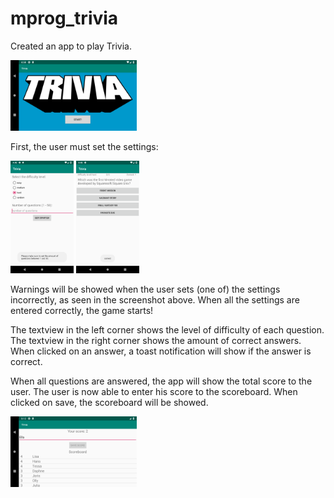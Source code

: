 # mprog_trivia
Created an app to play Trivia. 

<img src="https://github.com/DaphneJB/mprog_trivia/blob/master/doc/trivia%20home.png" width="40%">

First, the user must set the settings:

<img src="https://github.com/DaphneJB/mprog_trivia/blob/master/doc/optionsscreen.png" width="20%"> <img src="https://github.com/DaphneJB/mprog_trivia/blob/master/doc/question.png" width="20%">

Warnings will be showed when the user sets (one of) the settings incorrectly, as seen in the screenshot above.
When all the settings are entered correctly, the game starts! 

The textview in the left corner shows the level of difficulty of each question. The textview in the right corner shows the amount of correct answers. When clicked on an answer, a toast notification will show if the answer is correct.

When all questions are answered, the app will show the total score to the user. The user is now able to enter his score to the scoreboard. When clicked on save, the scoreboard will be showed.

<img src="https://github.com/DaphneJB/mprog_trivia/blob/master/doc/scoreboard.png" width="40%">

